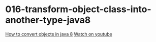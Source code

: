 016-transform-object-class-into-another-type-java8
==================================================

[How to convert objects in java 8](http://www.leveluplunch.com/java/tutorials/016-transform-object-class-into-another-type-java8/)
[Watch on youtube](https://www.youtube.com/edit?o=U&video_id=vDAqdlOHx-0)
